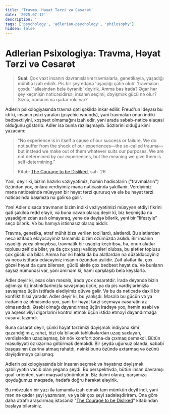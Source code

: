 ```yaml
---
title: 'Travma, Həyat Tərzi və Cəsarət'
date: '2025.07.12'
description: ''
tags: ['psychology', 'adlerian-psychology', 'philosophy']
hidden: false
---
```


# Adlerian Psixologiya: Travma, Həyat Tərzi və Cəsarət

> **Sual**: Çox vaxt insanın davranışlarını travmalarla, genetikayla, yaşadığı mühitlə izah edirik. Pis bir şey edənə 'uşaqlığı çətin olub'  'travmaları çoxdu' 'ailəsindən belə öyrənib' deyirik. Amma bəs iradə? Əgər hər şey keçmişin nəticəsidirsə, insanın seçimi, dəyişmək gücü nə olur? Sizcə, iradənin nə qədər rolu var?

Adlerin psixologiyasında travma qəti şəkildə inkar edilir. Freud'un ideyası bu idi ki, insanın psixi yaraları (psychic wounds), yəni travmaları onun indiki bədbəxtliyini, xoşbəxt olmamağını izah edir, yəni arada səbəb-nəticə əlaqəsi olduğunu göstərib. Adler isə bunla razılaşmayıb. Sözlərini olduğu kimi yazacam: 

> "No experience is in itself a cause of our success or failure. We do not suffer from the shock of our experiences—the so-called trauma—but instead we make out of them whatever suits our purposes. We are not determined by our experiences, but the meaning we give them is self-determining."  
>
> Kitab: [The Courage to be Disliked](https://www.goodreads.com/book/show/43306206-the-courage-to-be-disliked), səh. 26

Yəni, deyir ki, bizim hazırkı vəziyyətimiz, həmin hadisələrin ("travmaların") özündən yox, onlara verdiyimiz məna nəticəsində şəkillənir. Verdiyimiz məna nəticəsində müəyyən bir həyat tərzi qururuq və elə bu həyat tərzi nəticəsində başımıza nə gəlirsə gəlir.

Yəni Adler qısaca travmanın bizim indiki vəziyyətimizi müəyyən etdiyi fikrini qəti şəkildə redd eləyir, və buna cavab olaraq deyir ki, biz keçmişdə nə yaşadığımızdan asılı olmayaraq, yenə də dəyişə bilərik, yeni bir "lifestyle" seçə bilərik. Və bu hamıya istisnasız olaraq aiddir. 

Travma, genetika, ətraf mühit bizə verilən tool'lardı, alətlərdi. Bu alətlərdən necə istifadə eləyəcəyimiz tamamilə bizim özümüzdə asılıdı. Bir insanın uşaqlığı yaxşı olmayıbsa, travmatik bir uşaqlıq keçiribsə, hə, onun alətlər toplusu zəif ola  bilər, ya da çox yaxşı valideynləri olubsa, bu alətlər toplusu çox güclü ola bilər. Amma hər iki halda da bu alətlərdən nə düzəldəcəyiniz və necə istifadə edəcəyiniz insanın özündən asılıdır. Zəif alətlər ilə, çox gözəl həyat da qura bilərsən, güclü alətlə çox bədbəxt həyat da. Və bunların saysız nümunəsi var, yəni əminəm ki, hamı qarşılaşıb belə keyslərlə.

Adler deyir ki, əsas olan məsələ, iradə yox cəsarətdir. İradə deyəndə bizin ağlımıza öz instinktlərimizlə savaşmaq üçün, ya da pis vərdişlərimizlə savaşmaq üçün istifadə elədiyimiz qüvvə gəlir. Və bu da nəticədə daxili bir konflikt hissi yaradır. Adler deyir ki, bu yanlışdı. Məsələ bu gücün və ya iradənin az olmasında yox, yəni bir həyat tərzi seçməyə cəsarətin az olmasındadı. Əsəbi olmağı dayandırmaq üçün iradəyə yox, həmin əsəbi və ya aqressivliyi digərlərini kontrol etmək üçün istidə etməyi dayandırmağa cəsarət lazımdı. 

Buna cəsarət deyir, çünki həyat tərzimizi dəyişmək indiyənə kimi qazandığımız, rahat, bizi ola biləcək təhlükələrdən uzaq saxlayan, vərdişlərdən uzaqlaşmaq, bir növ komfort zona-da çıxmaq deməkdi. Bütün məsuliyyəti öz üzərinə götürmək deməkdi. Bir şeydə uğursuz olanda, səbəbi başqasının üzərinə atmaq rahatdı, nəinki bunu özündə axtarmaq və özünü dəyişdirməyə çalışmaq. 

Adlerin psixologiyasında bir insanın seçmək və həyatınız dəyişmək qabiliyyətin vacib olan yeganə şeydi. Bu perspektivdə, bütün insan davranışı goal-oriented, yəni məqsəd yönümlüdür. Biz daimi olaraq, qarşımıza qoyduğumuz məqsədə, hədəfə doğru hərəkət eləyirik. 

Bu mövzuları bir yazı ilə tamamilə izah etmək tam mümkün deyil indi, yəni mən nə qədər şeyi yazmıram, və ya bir çox şeyi sadələşdirirəm. Ona görə daha ətraflı araşdırmaq istəsəniz "[The Courage to be Disliked](https://www.goodreads.com/book/show/43306206-the-courage-to-be-disliked)" kitabından başlaya bilərsiniz.
